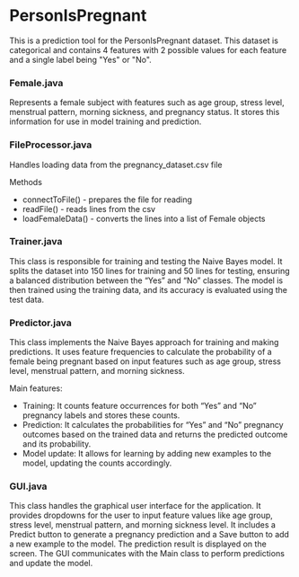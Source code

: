 # PersonIsPregnant
This is a prediction tool for the PersonIsPregnant dataset. This dataset is categorical and contains 4 features with 2 possible values for each feature and a single label being "Yes" or "No".


### Female.java
Represents a female subject with features such as age group, stress level, menstrual pattern, morning sickness, and pregnancy status. It stores this information for use in model training and prediction.

### FileProcessor.java
Handles loading data from the pregnancy_dataset.csv file

Methods
- connectToFile() - prepares the file for reading
- readFile() - reads lines from the csv
- loadFemaleData() - converts the lines into a list of Female objects

### Trainer.java
This class is responsible for training and testing the Naive Bayes model. It splits the dataset into 150 lines for training and 50 lines for testing, ensuring a balanced distribution between the “Yes” and “No” classes. The model is then trained using the training data, and its accuracy is evaluated using the test data.

### Predictor.java
This class implements the Naive Bayes approach for training and making predictions. It uses feature frequencies to calculate the probability of a female being pregnant based on input features such as age group, stress level, menstrual pattern, and morning sickness.

Main features:
- Training: It counts feature occurrences for both “Yes” and “No” pregnancy labels and stores these counts.
- Prediction: It calculates the probabilities for “Yes” and “No” pregnancy outcomes based on the trained data and returns the predicted outcome and its probability.
- Model update: It allows for learning by adding new examples to the model, updating the counts accordingly.
 
### GUI.java
This class handles the graphical user interface for the application. It provides dropdowns for the user to input feature values like age group, stress level, menstrual pattern, and morning sickness level. It includes a Predict button to generate a pregnancy prediction and a Save button to add a new example to the model. The prediction result is displayed on the screen. The GUI communicates with the Main class to perform predictions and update the model.

